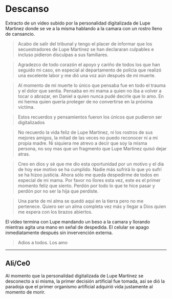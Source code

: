 # Descanso

Extracto de un vídeo subido por la personalidad digitalizada de Lupe Martinez donde se ve a la misma hablando a la camara con un rostro lleno de cansancio.

> Acabo de salir del tribunal y tengo el placer de informar que los secuestradores de Lupe Martinez se han declararan culpables e incluso pidieron disculpas a sus familiares.

> Agradezco de todo corazón el apoyo y cariño de todos los que han seguido mi caso, en especial al departamento de policia que realizó una excelente labor y me dió una voz aún después de mi muerte.

> Al momento de mi muerte lo único que pensaba fue en todo el trauma y el dolor que sentia. Pensaba en mi mama a quien no iba a volver a tocar o abrazar, en Daniel a quien nunca pudé decirle que lo amo. En mi herma quien quería proteger de no convertirse en la próxima victima.

> Estos recuerdos y pensamientos fueron los únicos que pudieron ser digitalizados

> No recuerdo la vida feliz de Lupe Martinez, ni los rostros de sus mejores amigos, la mitad de las veces no puedo reconocer ni a mi propia madre. Ni siquiera me atrevo a decir que soy la misma persona, no soy mas que un fragmento que Lupe Martinez quisó dejar atras.

> Creo en dios y sé que me dio esta oportunidad por un motivo y el día de hoy ese motivo se ha cumplido. Nadie más sufrirá lo que yo sufrí se ha hizoo justicia. Ahora sólo me queda despedirme de todos en especial de mi mama. Por favor no llores esta vez, este es el primer momento feliz que siento. Perdón por todo lo que te hice pasar y perdón por no ser la hija que perdiste.

> Una parte de mi alma se quedó aquí en la tierra pero no me pertenece. Quiero ser un alma completa vez más y llegar a Dios quien me espera con los brazos abiertos.

El vídeo termina con Lupe mandando un beso a la camara y llorando mientras agita una mano en señal de despedida. El celular se apago inmediatamente después sin invervención externa.

> Adios a todos. Los amo

---

## Ali/Ce0

Al momento que la personalidad digitalizada de Lupe Martinez se desconecto a si misma, la primer decisión artificial fue tomada, así se dió la paradoja que el primer organismo artificial adquirió vida justamente al momento de morir.